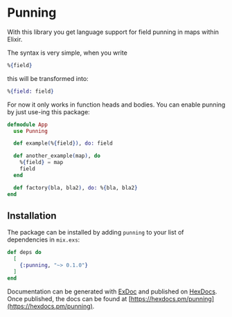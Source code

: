 # Punning

With this library you get language support for field punning in maps within Elixir.

The syntax is very simple, when you write

```elixir
%{field}
```

this will be transformed into:

```elixir
%{field: field}
```

For now it only works in function heads and bodies. You can enable punning by just use-ing this package:

```elixir
defmodule App
  use Punning

  def example(%{field}), do: field

  def another_example(map), do
    %{field} = map
    field
  end

  def factory(bla, bla2), do: %{bla, bla2}
end
```

## Installation

The package can be installed by adding `punning` to your list of dependencies in `mix.exs`:

```elixir
def deps do
  [
    {:punning, "~> 0.1.0"}
  ]
end
```

Documentation can be generated with [ExDoc](https://github.com/elixir-lang/ex_doc)
and published on [HexDocs](https://hexdocs.pm). Once published, the docs can
be found at [https://hexdocs.pm/punning](https://hexdocs.pm/punning).
